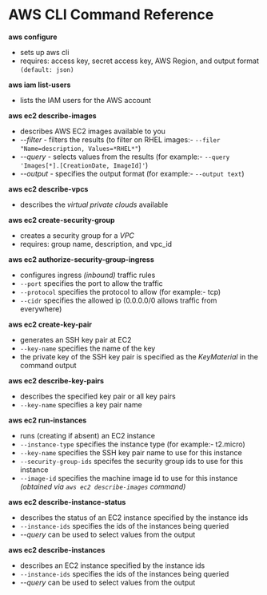 # AWS CLI Command Reference

**aws configure** 
- sets up aws cli 
- requires: access key, secret access key, AWS Region, and output format `(default: json)`

**aws iam list-users**
- lists the IAM users for the AWS account

**aws ec2 describe-images**
- describes AWS EC2 images available to you
- _--filter_ - filters the results (to filter on RHEL images:- `--filer "Name=description, Values=*RHEL*"`)
- _--query_ - selects values from the results (for example:- `--query 'Images[*].[CreationDate, ImageId]'`)
- _--output_ - specifies the output format (for example:- `--output text`)

**aws ec2 describe-vpcs**
- describes the _virtual private clouds_ available

**aws ec2 create-security-group**
- creates a security group for a _VPC_
- requires: group name, description, and vpc_id

**aws ec2 authorize-security-group-ingress**
- configures ingress _(inbound)_ traffic rules
- `--port` specifies the port to allow the traffic
- `--protocol` specifies the protocol to allow (for example:- tcp)
- `--cidr` specifies the allowed ip (0.0.0.0/0 allows traffic from everywhere)

**aws ec2 create-key-pair**
- generates an SSH key pair at EC2
- `--key-name` specifies the name of the key
- the private key of the SSH key pair is specified as the _KeyMaterial_ in the command output

**aws ec2 describe-key-pairs**
- describes the specified key pair or all key pairs
- `--key-name` specifies a key pair name

**aws ec2 run-instances**
- runs (creating if absent) an EC2 instance
- `--instance-type` specifies the instance type (for example:- t2.micro)
- `--key-name` specifies the SSH key pair name to use for this instance
- `--security-group-ids` specifes the security group ids to use for this instance
- `--image-id` specifies the machine image id to use for this instance _(obtained via `aws ec2 describe-images` command)_

**aws ec2 describe-instance-status**
- describes the status of an EC2 instance specified by the instance ids
- `--instance-ids` specifies the ids of the instances being queried
- _--query_ can be used to select values from the output


**aws ec2 describe-instances**
- describes an EC2 instance specified by the instance ids
- `--instance-ids` specifies the ids of the instances being queried
- _--query_ can be used to select values from the output
